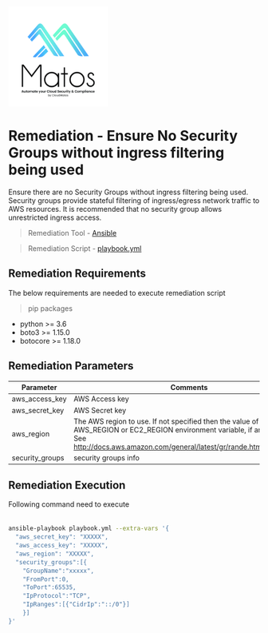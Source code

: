[<img src="https://github.com/cloudmatos/Matos/blob/main/images/matos-logo.png" width="200" height="200">](https://www.cloudmatos.com/)

# Remediation - Ensure No Security Groups without ingress filtering being used
Ensure there are no Security Groups without ingress filtering being used. Security groups provide stateful filtering of ingress/egress network traffic to AWS resources. It is recommended that no security group allows unrestricted ingress access.

> Remediation Tool   - [Ansible](https://www.ansible.com/)

> Remediation Script - [playbook.yml](playbook.yml)

## Remediation Requirements
The below requirements are needed to execute remediation script

> pip packages
- python >= 3.6
- boto3 >= 1.15.0
- botocore >= 1.18.0

## Remediation Parameters

| Parameter | Comments |
| ------ | ------ |
| aws_access_key | AWS Access key |
| aws_secret_key | AWS Secret key |
| aws_region | The AWS region to use. If not specified then the value of the AWS_REGION or EC2_REGION environment variable, if any, is used. See http://docs.aws.amazon.com/general/latest/gr/rande.html#ec2_region |
| security_groups | security groups info |


## Remediation Execution
Following command need to execute
```sh

ansible-playbook playbook.yml --extra-vars '{
  "aws_secret_key": "XXXXX",
  "aws_access_key": "XXXXX",
  "aws_region": "XXXXX",
  "security_groups":[{
    "GroupName":"xxxxx", 
    "FromPort":0, 
    "ToPort":65535,
    "IpProtocol":"TCP",
    "IpRanges":[{"CidrIp":"::/0"}]
    }]
}'
```
